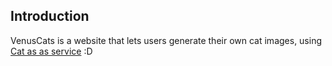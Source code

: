 ## Introduction
VenusCats is a website that lets users generate their own cat images, using [Cat as as service](https://cataas.com/) :D
